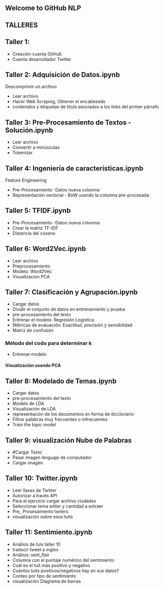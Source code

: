 ## Welcome to GitHub NLP



## TALLERES

## Taller 1:  
-	Creación cuenta GitHub 
-	Cuenta desarrollador Twitter

## Taller 2:  Adquisición de Datos.ipynb

Descomprimir un archivo
-	Leer archivo 
-	Hacer Web Scraping, Obtener el encabezado 
-	contenidos y etiquetas de título asociados a los links del primer párrafo

## Taller 3: Pre-Procesamiento de Textos - Solución.ipynb
-	Leer archivo 
-	Convertir a minúsculas
-	Tokenizar

## Taller 4: Ingeniería de características.ipynb
Feature Engineering
-	Pre-Procesamiento -Datos nueva columna
-	Representación vectorial - BoW usando la columna pre-procesada

## Taller 5:  TFIDF.ipynb
-	Pre-Procesamiento -Datos nueva columna
-	Crear la matriz TF-IDF
-	 Distancia del coseno

## Taller 6: Word2Vec.ipynb
-	Leer archivo 
-	Preprocesamiento 
-	Modelo: Word2Vec
-	Visualizacion PCA

## Taller 7: Clasificación y Agrupación.ipynb
-	Cargar datos
-	Dividir el conjunto de datos en entrenamiento y prueba
-	pre-procesamiento del texto
-	Entrenar el modelo: Regresión Logística
-	Métricas de evaluación: Exactitud, precisión y sensibilidad
-	Matriz de confusión
### Método del codo para determinar k
-	Entrenar modelo 
#### Visualización usando PCA

## Taller 8: Modelado de Temas.ipynb
-	Cargar datos
-	pre-procesamiento del texto
-	Modelo de LDA
-	Visualización de LDA
- representación de los documentos en forma de diccionario
- Filtrar palabras muy frecuentes o infrecuentes
- Train the topic model

## Taller 9: visualización Nube de Palabras
-	#Cargar Texto
-	Pasar imagen lenguaje de computador
-	Cargar imagen 

## Taller 10: Twitter.ipynb
-	Leer llaves de Twitter
-	Autorizar a través API
-	Para el ejercicio cargar archivo ciudades
-	Seleccionar tema witter y cantidad a extraer
-	Pre_ Prosesamiento twiters
-	visualización sobre esos tuits

## Taller 11:  Sentimiento.ipynb
-	Análisis de tuis taller 10 
-	traducir tweet a ingles
-	Análisis:  sent_flair
-	Columna con el puntaje numérico del sentimiento
-	Cuál es el tuit más positivo y negativo
-	Cuántos tuits positivos/negativos hay en sus datos?
-	Conteo por tipo de sentimiento 
-	visualización Diagrama de barras 

